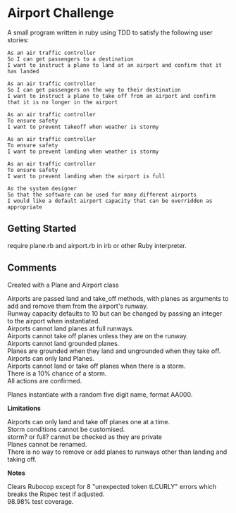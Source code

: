 # Airport Challenge

A small program written in ruby using TDD to satisfy the following user stories:

```
As an air traffic controller
So I can get passengers to a destination
I want to instruct a plane to land at an airport and confirm that it has landed

As an air traffic controller
So I can get passengers on the way to their destination
I want to instruct a plane to take off from an airport and confirm that it is no longer in the airport

As an air traffic controller
To ensure safety
I want to prevent takeoff when weather is stormy

As an air traffic controller
To ensure safety
I want to prevent landing when weather is stormy

As an air traffic controller
To ensure safety
I want to prevent landing when the airport is full

As the system designer
So that the software can be used for many different airports
I would like a default airport capacity that can be overridden as appropriate
```

## Getting Started

require plane.rb and airport.rb in irb or other Ruby interpreter.

## Comments

Created with a Plane and Airport class

Airports are passed land and take_off methods, with planes as arguments to add and remove them from the airport's runway.  
Runway capacity defaults to 10 but can be changed by passing an integer to the airport when instantiated.  
Airports cannot land planes at full runways.  
Airports cannot take off planes unless they are on the runway.  
Airports cannot land grounded planes.  
Planes are grounded when they land and ungrounded when they take off.  
Airports can only land Planes.  
Airports cannot land or take off planes when there is a storm.  
There is a 10% chance of a storm.  
All actions are confirmed.  

Planes instantiate with a random five digit name, format AA000.

**Limitations**

Airports can only land and take off planes one at a time.  
Storm conditions cannot be customised.  
storm? or full? cannot be checked as they are private  
Planes cannot be renamed.  
There is no way to remove or add planes to runways other than landing and taking off.  

**Notes**

Clears Rubocop except for 8 "unexpected token tLCURLY" errors which breaks the Rspec test if adjusted.  
98.98% test coverage.
